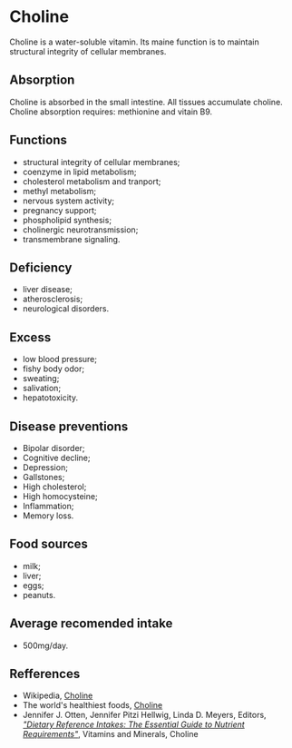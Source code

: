 # Choline
Choline is a water-soluble vitamin. Its maine function is to maintain structural integrity of cellular membranes.

## Absorption
Choline is absorbed in the small intestine. All tissues accumulate choline.
Choline absorption requires: methionine and vitain B9.

## Functions
- structural integrity of cellular membranes;
- coenzyme in lipid metabolism;
- cholesterol metabolism and tranport;
- methyl metabolism;
- nervous system activity;
- pregnancy support;
- phospholipid synthesis;
- cholinergic neurotransmission;
- transmembrane signaling.

## Deficiency
- liver disease;
- atherosclerosis;
- neurological disorders.

## Excess
- low blood pressure;
- fishy body odor;
- sweating;
- salivation;
- hepatotoxicity.

## Disease preventions
- Bipolar disorder;
- Cognitive decline;
- Depression;
- Gallstones;
- High cholesterol;
- High homocysteine;
- Inflammation;
- Memory loss.

## Food sources
- milk;
- liver;
- eggs;
- peanuts.

## Average recomended intake
- 500mg/day.

## Refferences
- Wikipedia, [Choline](https://en.wikipedia.org/wiki/Choline)
- The world's healthiest foods, [Choline](http://www.whfoods.com/genpage.php?tname=nutrient&dbid=50)
- Jennifer J. Otten, Jennifer Pitzi Hellwig, Linda D. Meyers, Editors, [_"Dietary Reference Intakes: The Essential Guide to Nutrient Requirements"_](https://www.amazon.com/Dietary-Reference-Intakes-Essential-Requirements/dp/0309157420), Vitamins and Minerals, Choline